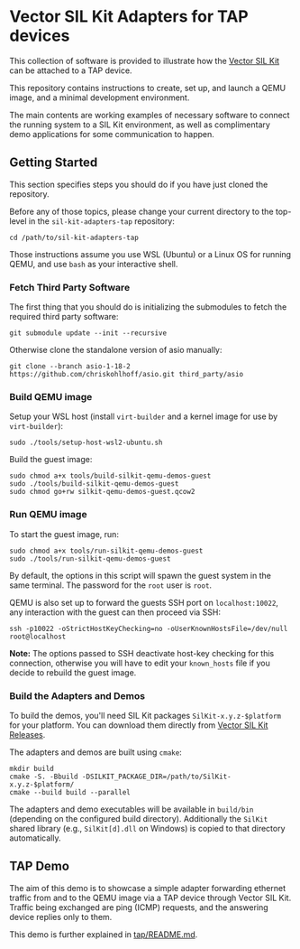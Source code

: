 # Vector SIL Kit Adapters for TAP devices
This collection of software is provided to illustrate how the [Vector SIL Kit](https://github.com/vectorgrp/sil-kit/)
can be attached to a TAP device.

This repository contains instructions to create, set up, and launch a QEMU image, and a minimal development environment.

The main contents are working examples of necessary software to connect the running system to a SIL Kit environment,
as well as complimentary demo applications for some communication to happen.

## Getting Started
This section specifies steps you should do if you have just cloned the repository.

Before any of those topics, please change your current directory to the top-level in the ``sil-kit-adapters-tap``
repository:

    cd /path/to/sil-kit-adapters-tap

Those instructions assume you use WSL (Ubuntu) or a Linux OS for running QEMU, and use ``bash`` as your interactive
shell.

### Fetch Third Party Software
The first thing that you should do is initializing the submodules to fetch the required third party software:

    git submodule update --init --recursive

Otherwise clone the standalone version of asio manually:

    git clone --branch asio-1-18-2 https://github.com/chriskohlhoff/asio.git third_party/asio


### Build QEMU image
Setup your WSL host (install ``virt-builder`` and a kernel image for use by ``virt-builder``):

    sudo ./tools/setup-host-wsl2-ubuntu.sh

Build the guest image:

    sudo chmod a+x tools/build-silkit-qemu-demos-guest
    sudo ./tools/build-silkit-qemu-demos-guest
    sudo chmod go+rw silkit-qemu-demos-guest.qcow2


### Run QEMU image
To start the guest image, run:

    sudo chmod a+x tools/run-silkit-qemu-demos-guest
    sudo ./tools/run-silkit-qemu-demos-guest

By default, the options in this script will spawn the guest system in the same terminal. The password for the ``root``
user is ``root``.

QEMU is also set up to forward the guests SSH port on ``localhost:10022``, any interaction with the guest can then
proceed via SSH:

    ssh -p10022 -oStrictHostKeyChecking=no -oUserKnownHostsFile=/dev/null root@localhost

**Note:** The options passed to SSH deactivate host-key checking for this connection, otherwise you will have to edit your
``known_hosts`` file if you decide to rebuild the guest image.

### Build the Adapters and Demos
To build the demos, you'll need SIL Kit packages ``SilKit-x.y.z-$platform`` for your platform. You can download them directly from [Vector SIL Kit Releases](https://github.com/vectorgrp/sil-kit/releases).

The adapters and demos are built using ``cmake``:

    mkdir build
    cmake -S. -Bbuild -DSILKIT_PACKAGE_DIR=/path/to/SilKit-x.y.z-$platform/
    cmake --build build --parallel

The adapters and demo executables will be available in ``build/bin`` (depending on the configured build directory).
Additionally the ``SilKit`` shared library (e.g., ``SilKit[d].dll`` on Windows) is copied to that directory
automatically.


## TAP Demo
The aim of this demo is to showcase a simple adapter forwarding ethernet traffic from and to the QEMU image via a TAP device through
Vector SIL Kit. Traffic being exchanged are ping (ICMP) requests, and the answering device replies only to them.

This demo is further explained in [tap/README.md](tap/README.md).

